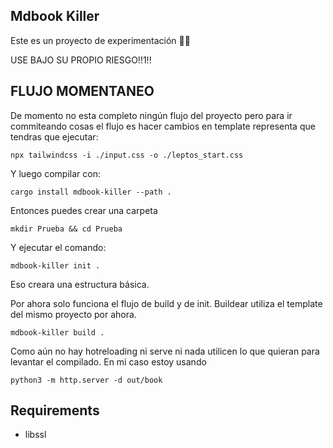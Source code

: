 ## Mdbook Killer

Este es un proyecto de experimentación 🔬🧪

USE BAJO SU PROPIO RIESGO!!1!!

## FLUJO MOMENTANEO

De momento no esta completo ningún flujo del proyecto pero para ir commiteando 
cosas el flujo es hacer cambios en template representa que tendras que ejecutar:

```
npx tailwindcss -i ./input.css -o ./leptos_start.css
```

Y luego compilar con:

```
cargo install mdbook-killer --path .
```

Entonces puedes crear una carpeta  
```
mkdir Prueba && cd Prueba
```

Y ejecutar el comando:

```
mdbook-killer init .
```

Eso creara una estructura básica. 

Por ahora solo funciona el flujo de build y de init.
Buildear utiliza el template del mismo proyecto por ahora.

```
mdbook-killer build . 
```

Como aún no hay hotreloading ni serve ni nada utilicen lo que quieran para 
levantar el compilado.
En mi caso estoy usando 

```
python3 -m http.server -d out/book
```

## Requirements
- libssl
